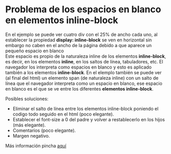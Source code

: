 # Problema de los espacios en blanco en elementos inline-block
En el ejemplo se puede ver cuatro div con el 25% de ancho cada uno, al establecer la propiedad **display: inline-block** se ven en horizontal sin embargo no caben en el ancho de la página debido a que aparece un pequeño espacio en blanco  
Este espacio es propio de la naturaleza inline de los elementos **inline-block**, es decir, en los elementos **inline**, en los saltos de línea, tabuladores, etc. El navegador los interpreta como espacios en blanco y esto es aplicado también a los elementos **inline-block**. 
En el elemplo también se puede ver (al final del html) un elemento span (de naturaleza inline) con un salto de línea que el navegador interpreta como un espacio en blanco, ese espacio en blanco es el que se ve entre los diferentes **elementos inline-block**.

Posibles soluciones: 
- Eliminar el salto de línea entre los elementos inline-block poniendo el codigo todo seguido en el html (poco elegante).
- Establecer el font-size a 0 del padre y volver a restablecerlo en los hijos (más elegante).
- Comentarios (poco elegante).
- Margen negativo.

Más información pincha [aquí](https://davidwalsh.name/remove-whitespace-inline-block)


